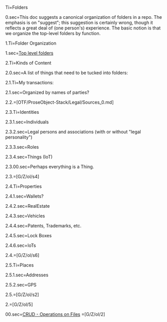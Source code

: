 Ti=Folders

0.sec=This doc suggests a canonical organization of folders in a repo.  The emphasis is on "suggest";  this suggestion is certainly wrong, though it reflects a great deal of (one person's) experience.   The basic notion is that we organize the top-level folders by function.

1.Ti=Folder Organization

1.sec=<a href="index.php?action=list&file=">Top level folders</a>

2.Ti=Kinds of Content

2.0.sec=A list of things that need to be tucked into folders:

2.1.Ti=My transactions:

2.1.sec=Organized by names of parties?

2.2.=[OTF/ProseObject-Stack/Legal/Sources_0.md]

2.3.Ti=Identities
 
2.3.1.sec=Individuals

2.3.2.sec=Legal persons and associations (with or without "legal personality")
 
2.3.3.sec=Roles

2.3.4.sec=Things (IoT)

2.3.00.sec=Perhaps everything is a Thing.

2.3.=[G/Z/ol/s4]

2.4.Ti=Properties

2.4.1.sec=Wallets?

2.4.2.sec=RealEstate

2.4.3.sec=Vehicles

2.4.4.sec=Patents, Trademarks, etc.
   
2.4.5.sec=Lock Boxes

2.4.6.sec=IoTs

2.4.=[G/Z/ol/s6]

2.5.Ti=Places

2.5.1.sec=Addresses

2.5.2.sec=GPS

2.5.=[G/Z/ol/s2]

2.=[G/Z/ol/5]  

00.sec=<a href="index.php?action=doc&file=OTF/ProseObject-Stack/CRUD_0.md">CRUD - Operations on Files</a>
=[G/Z/ol/2]
